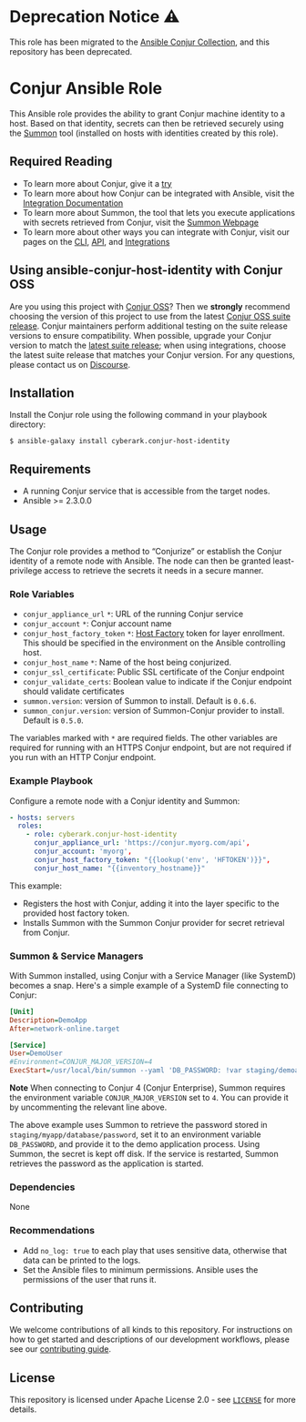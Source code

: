 # Deprecation Notice ⚠️
This role has been migrated to the [Ansible Conjur Collection](https://github.com/cyberark/ansible-conjur-collection/), 
and this repository has been deprecated.

# Conjur Ansible Role

This Ansible role provides the ability to grant Conjur machine identity to a host. Based on that identity, secrets can then be retrieved securely using the [Summon](https://github.com/cyberark/summon) tool (installed on hosts with identities created by this role).

## Required Reading

* To learn more about Conjur, give it a [try](https://www.conjur.org/get-started/try-conjur.html)
* To learn more about how Conjur can be integrated with Ansible, visit the [Integration Documentation](https://www.conjur.org/integrations/ansible.html)
* To learn more about Summon, the tool that lets you execute applications with secrets retrieved from Conjur, visit the [Summon Webpage](https://cyberark.github.io/summon/)
* To learn more about other ways you can integrate with Conjur, visit our pages on the [CLI](https://developer.conjur.net/cli), [API](https://developer.conjur.net/clients), and [Integrations](https://www.conjur.org/integrations/)

## Using ansible-conjur-host-identity with Conjur OSS 

Are you using this project with [Conjur OSS](https://github.com/cyberark/conjur)? Then we 
**strongly** recommend choosing the version of this project to use from the latest [Conjur OSS 
suite release](https://docs.conjur.org/Latest/en/Content/Overview/Conjur-OSS-Suite-Overview.html). 
Conjur maintainers perform additional testing on the suite release versions to ensure 
compatibility. When possible, upgrade your Conjur version to match the 
[latest suite release](https://docs.conjur.org/Latest/en/Content/ReleaseNotes/ConjurOSS-suite-RN.htm); 
when using integrations, choose the latest suite release that matches your Conjur version. For any 
questions, please contact us on [Discourse](https://discuss.cyberarkcommons.org/c/conjur/5).

## Installation

Install the Conjur role using the following command in your playbook directory:

```sh-session
$ ansible-galaxy install cyberark.conjur-host-identity
```

## Requirements

* A running Conjur service that is accessible from the target nodes.
* Ansible >= 2.3.0.0

## Usage

The Conjur role provides a method to “Conjurize” or establish the Conjur identity of a remote node with Ansible. The node can then be granted least-privilege access to retrieve the secrets it needs in a secure manner.

### Role Variables

* `conjur_appliance_url` `*`: URL of the running Conjur service
* `conjur_account` `*`: Conjur account name
* `conjur_host_factory_token` `*`: [Host Factory](https://developer.conjur.net/reference/services/host_factory/) token for
layer enrollment. This should be specified in the environment on the Ansible controlling host.
* `conjur_host_name` `*`: Name of the host being conjurized.
* `conjur_ssl_certificate`: Public SSL certificate of the Conjur endpoint
* `conjur_validate_certs`: Boolean value to indicate if the Conjur endpoint should validate certificates
* `summon.version`: version of Summon to install. Default is `0.6.6`.
* `summon_conjur.version`: version of Summon-Conjur provider to install. Default is `0.5.0`.

The variables marked with `*` are required fields. The other variables are required for running with an HTTPS Conjur endpoint, but are not required if you run with an HTTP Conjur endpoint.

### Example Playbook

Configure a remote node with a Conjur identity and Summon:
```yml
- hosts: servers
  roles:
    - role: cyberark.conjur-host-identity
      conjur_appliance_url: 'https://conjur.myorg.com/api',
      conjur_account: 'myorg',
      conjur_host_factory_token: "{{lookup('env', 'HFTOKEN')}}",
      conjur_host_name: "{{inventory_hostname}}"
```

This example:
* Registers the host with Conjur, adding it into the layer specific to the provided host factory token.
* Installs Summon with the Summon Conjur provider for secret retrieval from Conjur.

### Summon & Service Managers
With Summon installed, using Conjur with a Service Manager (like SystemD) becomes a snap.  Here's a simple example of a SystemD file connecting to Conjur:
```ini
[Unit]
Description=DemoApp
After=network-online.target

[Service]
User=DemoUser
#Environment=CONJUR_MAJOR_VERSION=4
ExecStart=/usr/local/bin/summon --yaml 'DB_PASSWORD: !var staging/demoapp/database/password' /usr/local/bin/myapp
```
**Note**
When connecting to Conjur 4 (Conjur Enterprise), Summon requires the environment variable `CONJUR_MAJOR_VERSION` set to `4`. You can provide it by uncommenting the relevant line above.

The above example uses Summon to retrieve the password stored in `staging/myapp/database/password`, set it to an environment variable `DB_PASSWORD`, and provide it to the demo application process. Using Summon, the secret is kept off disk. If the service is restarted, Summon retrieves the password as the application is started.

### Dependencies

None

### Recommendations

* Add `no_log: true` to each play that uses sensitive data, otherwise that data can be printed to the logs.
* Set the Ansible files to minimum permissions. Ansible uses the permissions of the user that runs it.

## Contributing

We welcome contributions of all kinds to this repository. For instructions on how to get started and descriptions of our development workflows, please see our [contributing
guide][contrib].

[contrib]: https://github.com/cyberark/ansible-conjur-host-identity/blob/master/CONTRIBUTING.md

## License

This repository is licensed under Apache License 2.0 - see [`LICENSE`](LICENSE) for more details.
